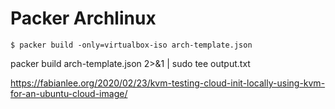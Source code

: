 Packer Archlinux
================
    $ packer build -only=virtualbox-iso arch-template.json

packer build arch-template.json 2>&1 | sudo tee output.txt

https://fabianlee.org/2020/02/23/kvm-testing-cloud-init-locally-using-kvm-for-an-ubuntu-cloud-image/
